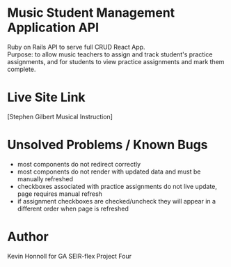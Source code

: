 # Music Student Management Application API  

Ruby on Rails API to serve full CRUD React App.  
Purpose: to allow music teachers to assign and track student's practice assignments, and for students to view practice assignments and mark them complete.

# Live Site Link  
[Stephen Gilbert Musical Instruction]

# Unsolved Problems / Known Bugs  
* most components do not redirect correctly
* most components do not render with updated data and must be manually refreshed
* checkboxes associated with practice assignments do not live update, page requires manual refresh
* if assignment checkboxes are checked/uncheck they will appear in a different order when page is refreshed

# Author  
Kevin Honnoll for GA SEIR-flex Project Four
